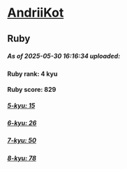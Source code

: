 # [AndriiKot](https://www.codewars.com/users/AndriiKot) 
## Ruby

##### As of 2025-05-30 16:16:34 uploaded:

#### Ruby rank: 4 kyu

#### Ruby score: 829

##### [5-kyu: 15](https://github.com/AndriiKot/Ruby__CodeWars/tree/main/kyu-5)

##### [6-kyu: 26](https://github.com/AndriiKot/Ruby__CodeWars/tree/main/kyu-6)

##### [7-kyu: 50](https://github.com/AndriiKot/Ruby__CodeWars/tree/main/kyu-7)

##### [8-kyu: 78](https://github.com/AndriiKot/Ruby__CodeWars/tree/main/kyu-8)

